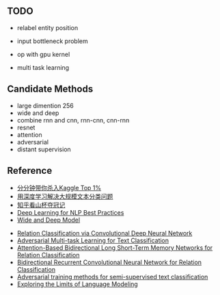 ## TODO
- relabel entity position

- input bottleneck problem
- op with gpu kernel

- multi task learning

## Candidate Methods

- large dimention 256
- wide and deep
- combine rnn and cnn, rnn-cnn, cnn-rnn
- resnet
- attention
- adversarial 
- distant supervision

## Reference

- [分分钟带你杀入Kaggle Top 1%][1]
- [用深度学习解决大规模文本分类问题][2]
- [知乎看山杯夺冠记][3]
- [Deep Learning for NLP Best Practices][4]
- [Wide and Deep Model][9]

* [Relation Classification via Convolutional Deep Neural Network][5]
* [Adversarial Multi-task Learning for Text Classification][6]
* [Attention-Based Bidirectional Long Short-Term Memory Networks for Relation Classification][7]
* [Bidirectional Recurrent Convolutional Neural Network for Relation Classification][8]
* [Adversarial training methods for semi-supervised text classification][10]
* [ Exploring the Limits of Language Modeling][11]

[1]: https://zhuanlan.zhihu.com/p/27424282
[2]: https://zhuanlan.zhihu.com/p/25928551
[3]: https://zhuanlan.zhihu.com/p/28923961
[4]: http://ruder.io/deep-learning-nlp-best-practices/index.html
[9]: https://research.googleblog.com/2016/06/wide-deep-learning-better-together-with.html

[5]: http://www.aclweb.org/anthology/C14-1220
[6]: http://www.aclweb.org/anthology/P/P17/P17-1001.pdf
[7]: http://aclweb.org/anthology/P16-2034
[8]: http://aclweb.org/anthology/P16-1072
[10]: https://arxiv.org/pdf/1605.07725.pdf
[11]: https://arxiv.org/pdf/1602.02410.pdf
